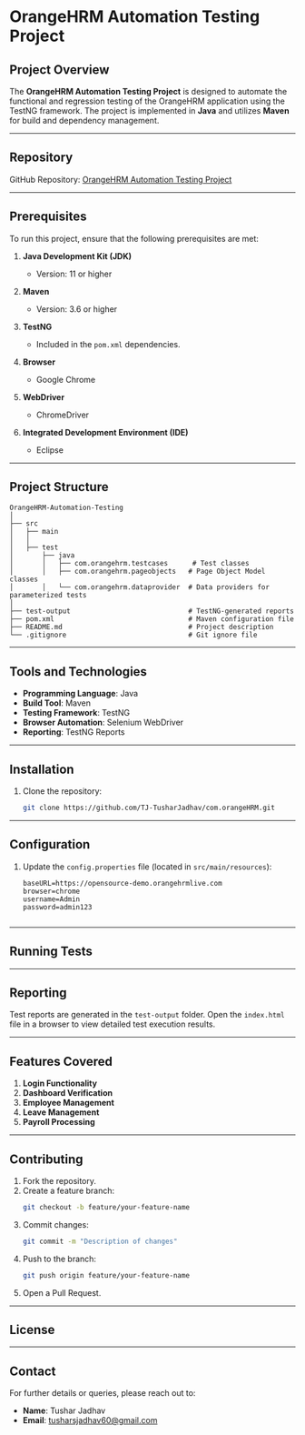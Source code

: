 # OrangeHRM Automation Testing Project

## Project Overview
The **OrangeHRM Automation Testing Project** is designed to automate the functional and regression testing of the OrangeHRM application using the TestNG framework. The project is implemented in **Java** and utilizes **Maven** for build and dependency management.

---

## Repository

GitHub Repository: [OrangeHRM Automation Testing Project](https://github.com/TJ-TusharJadhav/com.orangeHRM.git)

---

## Prerequisites

To run this project, ensure that the following prerequisites are met:

1. **Java Development Kit (JDK)**
   - Version: 11 or higher

2. **Maven**
   - Version: 3.6 or higher

3. **TestNG**
   - Included in the `pom.xml` dependencies.

4. **Browser**
   - Google Chrome 

5. **WebDriver**
   - ChromeDriver

6. **Integrated Development Environment (IDE)**
   - Eclipse

---

## Project Structure

```
OrangeHRM-Automation-Testing
│
├── src
│   ├── main
│   │   
│   ├── test
│       ├── java
│       │   ├── com.orangehrm.testcases      # Test classes
│       │   ├── com.orangehrm.pageobjects   # Page Object Model classes
│       │   └── com.orangehrm.dataprovider  # Data providers for parameterized tests
│
├── test-output                             # TestNG-generated reports
├── pom.xml                                 # Maven configuration file
├── README.md                               # Project description
└── .gitignore                              # Git ignore file
```

---

## Tools and Technologies

- **Programming Language**: Java
- **Build Tool**: Maven
- **Testing Framework**: TestNG
- **Browser Automation**: Selenium WebDriver
- **Reporting**: TestNG Reports

---

## Installation

1. Clone the repository:
   ```bash
   git clone https://github.com/TJ-TusharJadhav/com.orangeHRM.git
   
---

## Configuration

1. Update the `config.properties` file (located in `src/main/resources`):
   ```properties
   baseURL=https://opensource-demo.orangehrmlive.com
   browser=chrome
   username=Admin
   password=admin123
  

---

## Running Tests



---

## Reporting

Test reports are generated in the `test-output` folder. Open the `index.html` file in a browser to view detailed test execution results.

---

## Features Covered

1. **Login Functionality**
2. **Dashboard Verification**
3. **Employee Management**
4. **Leave Management**
5. **Payroll Processing**

---

## Contributing

1. Fork the repository.
2. Create a feature branch:
   ```bash
   git checkout -b feature/your-feature-name
   ```
3. Commit changes:
   ```bash
   git commit -m "Description of changes"
   ```
4. Push to the branch:
   ```bash
   git push origin feature/your-feature-name
   ```
5. Open a Pull Request.

---

## License



---

## Contact

For further details or queries, please reach out to:
- **Name**: Tushar Jadhav
- **Email**: tusharsjadhav60@gmail.com

